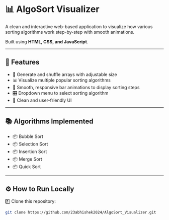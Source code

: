 # 📊 AlgoSort Visualizer

A clean and interactive web-based application to visualize how various sorting algorithms work step-by-step with smooth animations.

Built using **HTML, CSS, and JavaScript**.

---

## 🚀 Features

- 🔀 Generate and shuffle arrays with adjustable size
- 📊 Visualize multiple popular sorting algorithms
- 🎨 Smooth, responsive bar animations to display sorting steps
- 🎛️ Dropdown menu to select sorting algorithm
- 📱 Clean and user-friendly UI

---

## 📚 Algorithms Implemented

- 📦 Bubble Sort
- 📦 Selection Sort
- 📦 Insertion Sort
- 📦 Merge Sort
- 📦 Quick Sort

---

## ⚙️ How to Run Locally

1️⃣ Clone this repository:

```bash
git clone https://github.com/23abhishek2024/AlgoSort_Visualizer.git
```
